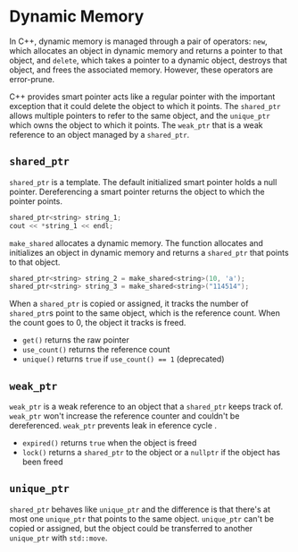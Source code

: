 # Dynamic Memory

In C++, dynamic memory is managed through a pair of operators: `new`, which allocates  an object in dynamic memory and returns a pointer to that object, and `delete`, which takes a pointer to a dynamic object, destroys that object, and frees the associated memory. However, these operators are error-prune.

C++ provides smart pointer acts like a regular pointer with the important exception that it could delete the object to which it points. The `shared_ptr` allows multiple pointers to refer to the same object, and the `unique_ptr` which owns the object to which it points. The `weak_ptr` that is a weak reference to an object managed by a `shared_ptr`.

## `shared_ptr`

`shared_ptr` is a template. The default initialized smart pointer holds a null pointer. Dereferencing a smart pointer returns the object to which the pointer points.

```cpp
shared_ptr<string> string_1;
cout << *string_1 << endl;
```

`make_shared` allocates a dynamic memory. The function allocates and initializes an object in dynamic memory and returns a `shared_ptr` that points to that object.

```cpp
shared_ptr<string> string_2 = make_shared<string>(10, 'a');
shared_ptr<string> string_3 = make_shared<string>("114514");
```

When a `shared_ptr` is copied or assigned, it tracks the number of `shared_ptr`s point to the same object, which is the reference count. When the count goes to 0, the object it tracks is freed.

- `get()` returns the raw pointer
- `use_count()` returns the reference count
- `unique()` returns `true` if `use_count() == 1` (deprecated)

## `weak_ptr`

`weak_ptr` is a weak reference to an object that a `shared_ptr` keeps track of. `weak_ptr` won't increase the reference counter and couldn't be dereferenced.  `weak_ptr` prevents leak in eference cycle .

- `expired()` returns `true` when the object is freed
- `lock()` returns a `shared_ptr` to the object or a `nullptr` if the object has been freed

## `unique_ptr`

`shared_ptr` behaves like `unique_ptr` and the difference is that there's at most one `unique_ptr` that points to the same object. `unique_ptr` can't be copied or assigned, but the object could be transferred to another `unique_ptr` with `std::move`.
